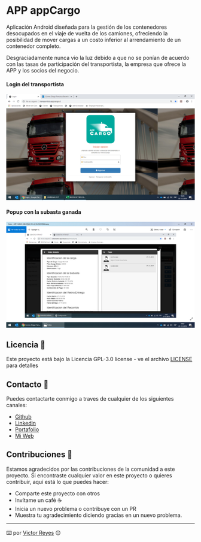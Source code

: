# APP appCargo
Aplicación Android diseñada para la gestión de los contenedores desocupados en el viaje de vuelta de los camiones, ofreciendo la posibilidad de mover cargas a un costo inferior al arrendamiento de un contenedor completo.

Desgraciadamente nunca vio la luz debido a que no se ponían de acuerdo con las tasas de participación del transportista, la empresa que ofrece la APP y los socios del negocio.

#### Login del transportista
<img src='https://raw.githubusercontent.com/tenshi98/Trabajo_Imagenes/main/APP%20appCargo/src/appcargo1.png' />

#### Popup con la subasta ganada
<img src='https://raw.githubusercontent.com/tenshi98/Trabajo_Imagenes/main/APP%20appCargo/src/appcargo2.png' />

## Licencia 📄
Este proyecto está bajo la Licencia GPL-3.0 license - ve el archivo [LICENSE](LICENSE) para detalles

## Contacto 📖
Puedes contactarte conmigo a traves de cualquier de los siguientes canales:
- [Github](https://github.com/tenshi98)
- [Linkedin](https://www.linkedin.com/in/victor-reyes-galvez/)
- [Portafolio](https://tenshi98.github.io/portafolio/)
- [Mi Web](https://web.digitalcreations.cl/)

## Contribuciones 🎁
Estamos agradecidos por las contribuciones de la comunidad a este proyecto. Si encontraste cualquier valor en este proyecto o quieres contribuir, aquí está lo que puedes hacer:

- Comparte este proyecto con otros
- Invítame un café ☕
- Inicia un nuevo problema o contribuye con un PR
- Muestra tu agradecimiento diciendo gracias en un nuevo problema.

---

⌨️ por [Victor Reyes](https://github.com/tenshi98) 😊